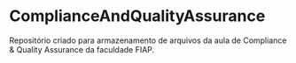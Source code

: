 # ComplianceAndQualityAssurance

Repositório criado para armazenamento de arquivos da aula de Compliance & Quality Assurance da faculdade FIAP.

